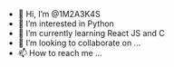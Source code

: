 - 👋 Hi, I’m @1M2A3K4S
- 👀 I’m interested in Python
- 🌱 I’m currently learning React JS and C
- 💞️ I’m looking to collaborate on ...
- 📫 How to reach me ...

<!---
1M2A3K4S/1M2A3K4S is a ✨ special ✨ repository because its `README.md` (this file) appears on your GitHub profile.
You can click the Preview link to take a look at your changes.
--->
